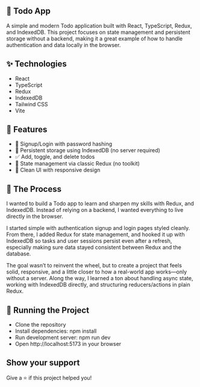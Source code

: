 ## 📝 Todo App
A simple and modern Todo application built with React, TypeScript, Redux, and IndexedDB.
This project focuses on state management and persistent storage without a backend, making it a great example of how to handle authentication and data locally in the browser.

## ✨ Technologies
- React
- TypeScript
- Redux
- IndexedDB
- Tailwind CSS
- Vite

## 🚀 Features
- 🔐 Signup/Login with password hashing
- 💾 Persistent storage using IndexedDB (no server required)
- ✅ Add, toggle, and delete todos
- 🔄 State management via classic Redux (no toolkit)
- 🎨 Clean UI with responsive design

## 📍 The Process
I wanted to build a Todo app to learn and sharpen my skills with Redux, and IndexedDB. Instead of relying on a backend, I wanted everything to live directly in the browser.

I started simple with authentication signup and login pages styled cleanly. From there, I added Redux for state management, and hooked it up with IndexedDB so tasks and user sessions persist even after a refresh, especially making sure data stayed consistent between Redux and the database.

The goal wasn’t to reinvent the wheel, but to create a project that feels solid, responsive, and a little closer to how a real-world app works—only without a server. Along the way, I learned a ton about handling async state, working with IndexedDB directly, and structuring reducers/actions in plain Redux.

## 🚦 Running the Project
- Clone the repository
- Install dependencies: npm install
- Run development server: npm run dev
- Open http://localhost:5173 in your browser


## Show your support
Give a ⭐️ if this project helped you!
